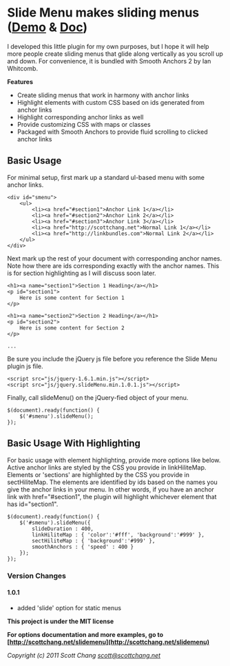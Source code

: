 # Slide Menu makes sliding menus \([Demo](http://scottchang.net/slidemenudemo) & [Doc](http://scottchang.net/slidemenu)\)

I developed this little plugin for my own purposes, but I hope it will help more people create sliding menus that glide along vertically as you scroll up and down. For convenience, it is bundled with Smooth Anchors 2 by Ian Whitcomb.

**Features**

- Create sliding menus that work in harmony with anchor links
- Highlight elements with custom CSS based on ids generated from anchor links
- Highlight corresponding anchor links as well
- Provide customizing CSS with maps or classes
- Packaged with Smooth Anchors to provide fluid scrolling to clicked anchor links

## Basic Usage

For minimal setup, first mark up a standard ul-based menu with some anchor links.

	<div id="smenu">
	    <ul>
	        <li><a href="#section1">Anchor Link 1</a></li>
	        <li><a href="#section2">Anchor Link 2</a></li>
	        <li><a href="#section3">Anchor Link 3</a></li>
	        <li><a href="http://scottchang.net">Normal Link 1</a></li>
	        <li><a href="http://linkbundles.com">Normal Link 2</a></li>
	    </ul>
	</div>

Next mark up the rest of your document with corresponding anchor names. Note how there are ids corresponding exactly with the anchor names. This is for section highlighting as I will discuss soon later.

	<h1><a name="section1">Section 1 Heading</a></h1>
	<p id="section1">
	    Here is some content for Section 1
	</p>
	
	<h1><a name="section2">Section 2 Heading</a></h1>
	<p id="section2">
	    Here is some content for Section 2
	</p>
	
	...

Be sure you include the jQuery js file before you reference the Slide Menu plugin js file.

	<script src="js/jquery-1.6.1.min.js"></script>
	<script src="js/jquery.slideMenu.min.1.0.1.js"></script>

Finally, call slideMenu() on the jQuery-fied object of your menu.

	$(document).ready(function() {
	    $('#smenu').slideMenu();
	});

## Basic Usage With Highlighting

For basic usage with element highlighting, provide more options like below. Active anchor links are styled by the CSS you provide in linkHiliteMap. Elements or 'sections' are highlighted by the CSS you provide in sectHiliteMap. The elements are identified by ids based on the names you give the anchor links in your menu. In other words, if you have an anchor link with href="#section1", the plugin will highlight whichever element that has id="section1".

	$(document).ready(function() {
	    $('#smenu').slideMenu({
	        slideDuration : 400,
	        linkHiliteMap : { 'color':'#fff', 'background':'#999' },
	        sectHiliteMap : { 'background':'#999' },
	        smoothAnchors : { 'speed' : 400 }
	    });
	});

### Version Changes
#### 1.0.1
- added 'slide' option for static menus

**This project is under the MIT license**

**For options documentation and more examples, go to [http://scottchang.net/slidemenu](http://scottchang.net/slidemenu)**

*Copyright (c) 2011 Scott Chang <scott@scottchang.net>*
